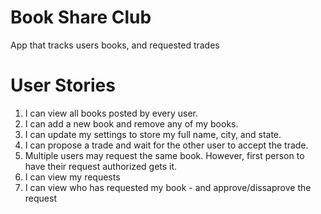 # Book Share Club
App that tracks users books, and requested trades

# User Stories
1. I can view all books posted by every user.
2. I can add a new book and remove any of my books. 
3. I can update my settings to store my full name, city, and state.
4. I can propose a trade and wait for the other user to accept the trade.
5. Multiple users may request the same book. However, first person to have their request authorized gets it.
6. I can view my requests
7. I can view who has requested my book - and approve/dissaprove the request


